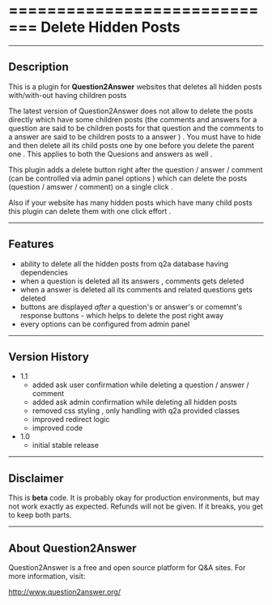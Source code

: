 =============================
Delete Hidden Posts
=============================
-----------
Description
-----------
This is a plugin for **Question2Answer** websites that deletes all hidden posts with/with-out having children posts  

The latest version of Question2Answer does not allow to delete the posts directly which have some children posts (the comments and answers for a question are said to be children posts for that question and the comments to a answer are said to be children posts to a answer ) . You must have to hide and then delete all its child posts one by one before you delete the parent one . This applies to both the Quesions and answers as well . 

This plugin adds a delete button right after the question / answer / comment (can be controlled via admin panel options ) which can delete the posts (question / amswer / comment) on a single click . 

Also if your website has many hidden posts which have many child posts this plugin can delete them with one click effort .

--------
Features
--------
- ability to delete all the hidden posts from q2a database having dependencies 
- when a question is deleted all its answers , comments gets deleted 
- when a answer is deleted all its comments and related questions gets deleted 
- buttons are displayed *after* a question's or answer's or comemnt's response buttons - which helps to delete the post right away 
- every options can be configured from admin panel 

-----------
Version History
-----------
- 1.1
    * added ask user confirmation while deleting a question / answer / comment
    * added ask admin confirmation while deleting all hidden posts
    * removed css styling , only handling with q2a provided classes
    * improved redirect logic 
    * improved code 
- 1.0
    * initial stable release 

----------
Disclaimer
----------
This is **beta** code.  It is probably okay for production environments, but may not work exactly as expected.  Refunds will not be given.  If it breaks, you get to keep both parts.

---------
About Question2Answer
---------
Question2Answer is a free and open source platform for Q&A sites. For more information, visit:

http://www.question2answer.org/

